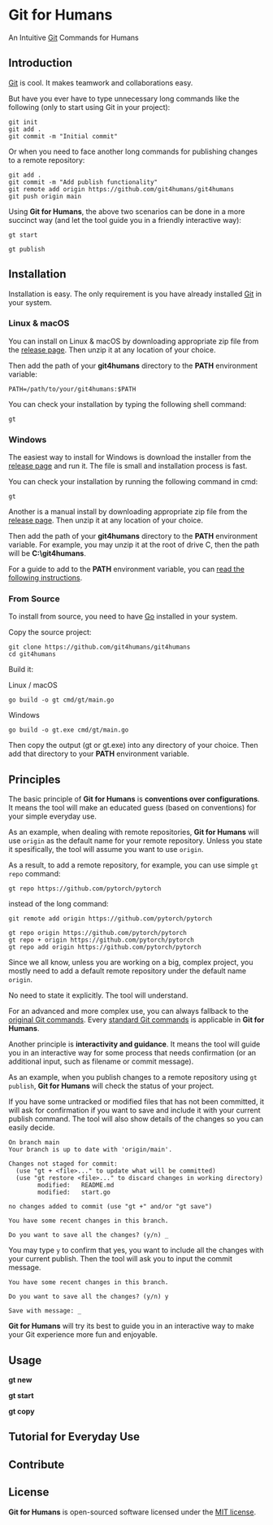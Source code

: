 # Git for Humans

An Intuitive [Git](https://git-scm.com/) Commands for Humans

## Introduction

[Git](https://git-scm.com/) is cool. It makes teamwork and collaborations easy.

But have you ever have to type unnecessary long commands like the following (only to start using Git in your project):

```shell
git init 
git add .
git commit -m "Initial commit"
```

Or when you need to face another long commands for publishing changes to a remote repository:

```shell
git add .
git commit -m "Add publish functionality"
git remote add origin https://github.com/git4humans/git4humans 
git push origin main
```

Using **Git for Humans**, the above two scenarios can be done in a more succinct way (and let the tool guide you in a friendly interactive way):

```shell 
gt start 
```

```shell 
gt publish
```
## Installation 

Installation is easy. The only requirement is you have already installed [Git](https://git-scm.com/book/en/v2/Getting-Started-Installing-Git) in your system.

### Linux & macOS 

You can install on Linux & macOS by downloading appropriate zip file from the [release page](https://github.com/git4humans/git4humans/releases). Then unzip it at any location of your choice.

Then add the path of your **git4humans** directory to the **PATH** environment variable:

```shell
PATH=/path/to/your/git4humans:$PATH
```
You can check your installation by typing the following shell command:

```shell
gt
```

### Windows

The easiest way to install for Windows is download the installer from the [release page](https://github.com/git4humans/git4humans/releases) and run it. The file is small and installation process is fast. 

You can check your installation by running the following command in cmd:

```shell
gt
```

Another is a manual install by downloading appropriate zip file from the [release page](https://github.com/git4humans/git4humans/releases). Then unzip it at any location of your choice.

Then add the path of your **git4humans** directory to the **PATH** environment variable. For example, you may unzip it at the root of drive C, then the path will be **C:\git4humans**. 

For a guide to add to the **PATH** environment variable, you can [read the following instructions](https://www.architectryan.com/2018/03/17/add-to-the-path-on-windows-10/).

### From Source

To install from source, you need to have [Go](https://go.dev/dl/) installed in your system.

Copy the source project:

```shell
git clone https://github.com/git4humans/git4humans
cd git4humans 
```
Build it:

Linux / macOS

```shell
go build -o gt cmd/gt/main.go
```

Windows 

```shell
go build -o gt.exe cmd/gt/main.go
```

Then copy the output (gt or gt.exe) into any directory of your choice. Then add that directory to your **PATH** environment variable.

## Principles

The basic principle of **Git for Humans** is **conventions over configurations**. It means the tool will make an educated guess (based on conventions) for your simple everyday use. 

As an example, when dealing with remote repositories, **Git for Humans** will use `origin` as the default name for your remote repository. Unless you state it spesifically, the tool will assume you want to use `origin`. 

As a result, to add a remote repository, for example, you can use simple `gt repo` command:

```shell 
gt repo https://github.com/pytorch/pytorch 
```

instead of the long command:

```
git remote add origin https://github.com/pytorch/pytorch

gt repo origin https://github.com/pytorch/pytorch
gt repo + origin https://github.com/pytorch/pytorch
gt repo add origin https://github.com/pytorch/pytorch
```

Since we all know, unless you are working on a big, complex project, you mostly need to add a default remote repository under the default name `origin`. 

No need to state it explicitly. The tool will understand.

For an advanced and more complex use, you can always fallback to the [original Git commands](https://git-scm.com/docs). Every [standard Git commands](https://git-scm.com/docs) is applicable in **Git for Humans**.

Another principle is **interactivity and guidance**. It means the tool will guide you in an interactive way for some process that needs confirmation (or an additional input, such as filename or commit message).

As an example, when you publish changes to a remote repository using `gt publish`, **Git for Humans** will check the status of your project. 

If you have some untracked or modified files that has not been committed, it will ask for confirmation if you want to save and include it with your current publish command. The tool will also show details of the changes so you can easily decide.

```shell
On branch main
Your branch is up to date with 'origin/main'.

Changes not staged for commit:
  (use "gt + <file>..." to update what will be committed)
  (use "gt restore <file>..." to discard changes in working directory)
        modified:   README.md
        modified:   start.go

no changes added to commit (use "gt +" and/or "gt save")

You have some recent changes in this branch.

Do you want to save all the changes? (y/n) _
```
You may type `y` to confirm that yes, you want to include all the changes with your current publish. Then the tool will ask you to input the commit message.

```shell
You have some recent changes in this branch.

Do you want to save all the changes? (y/n) y

Save with message: _
```

**Git for Humans** will try its best to guide you in an interactive way to make your Git experience more fun and enjoyable.

## Usage 

**gt new** 

**gt start**

**gt copy**

## Tutorial for Everyday Use

## Contribute 

## License 

**Git for Humans** is open-sourced software licensed under the [MIT license](https://opensource.org/licenses/MIT).